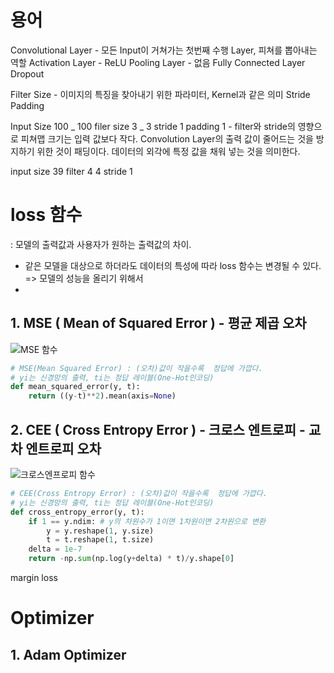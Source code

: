 # 용어

Convolutional Layer - 모든 Input이 거쳐가는 첫번째 수행 Layer, 피쳐를 뽑아내는 역할
Activation Layer - ReLU
Pooling Layer - 없음
Fully Connected Layer
Dropout

Filter Size - 이미지의 특징을 찾아내기 위한 파라미터, Kernel과 같은 의미
Stride
Padding

Input Size 100 _ 100
filer size 3 _ 3
stride 1
padding 1 - filter와 stride의 영향으로 피쳐맵 크기는 입력 값보다 작다. Convolution Layer의 출력 값이 줄어드는 것을
방지하기 위한 것이 패딩이다. 데이터의 외각에 특정 값을 채워 넣는 것을 의미한다.

input size 39
filter 4 4
stride 1

# loss 함수

: 모델의 출력값과 사용자가 원하는 출력값의 차이.

- 같은 모델을 대상으로 하더라도 데이터의 특성에 따라 loss 함수는 변경될 수 있다. => 모델의 성능을 올리기 위해서
-

## 1. MSE ( Mean of Squared Error ) - 평균 제곱 오차

![MSE 함수](https://mblogthumb-phinf.pstatic.net/MjAxNzA2MTBfMjk3/MDAxNDk3MDc3MTMwOTQ2.GgGlorZevi3xnKcBFHqCrG6JKGaWMa-IvVv-927bzecg.8JF52k5hIgKhdEbkzcoo_yPW6Hac3WIucgThhTGvFnsg.JPEG.wideeyed/MSE_formula.jpg?type=w2)

```py
# MSE(Mean Squared Error) : (오차)값이 작을수록  정답에 가깝다.
# yi는 신경망의 출력, ti는 정답 레이블(One-Hot인코딩)
def mean_squared_error(y, t):
    return ((y-t)**2).mean(axis=None)
```

## 2. CEE ( Cross Entropy Error ) - 크로스 엔트로피 - 교차 엔트로피 오차

![크로스엔프로피 함수](https://mblogthumb-phinf.pstatic.net/MjAxNzA2MTBfMjI4/MDAxNDk3MDc3MTMwNzM1.3daOicpC7-jE5mdbBRO25T6rHZxlh5YhCB8-Q5YsrE4g.d_g_7KF-4pUsqaQuu1nh9j_4COwCH5_msdNdt3HEPTsg.JPEG.wideeyed/CEE_formula.jpg?type=w2)

```py
# CEE(Cross Entropy Error) : (오차)값이 작을수록  정답에 가깝다.
# yi는 신경망의 출력, ti는 정답 레이블(One-Hot인코딩)
def cross_entropy_error(y, t):
    if 1 == y.ndim: # y의 차원수가 1이면 1차원이면 2차원으로 변환
        y = y.reshape(1, y.size)
        t = t.reshape(1, t.size)
    delta = 1e-7
    return -np.sum(np.log(y+delta) * t)/y.shape[0]
```

margin loss

# Optimizer

## 1. Adam Optimizer
